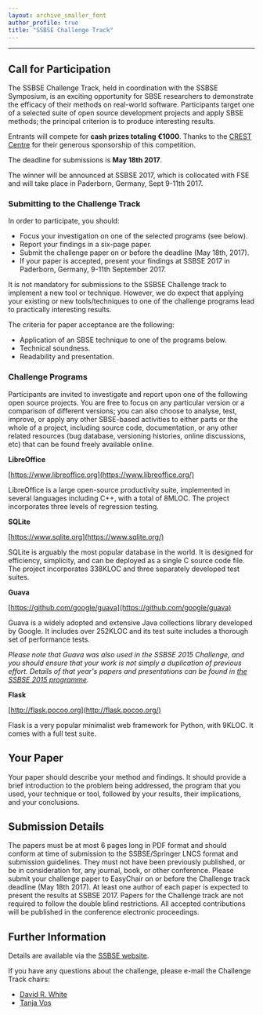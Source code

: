 ```yaml
---
layout: archive_smaller_font
author_profile: true
title: "SSBSE Challenge Track"
---
```


______


## Call for Participation

The SSBSE Challenge Track, held in coordination with the SSBSE Symposium, is an exciting opportunity for SBSE researchers to demonstrate the efficacy of their methods on real-world software. Participants target one of a selected suite of open source development projects and apply SBSE methods; the principal criterion is to produce interesting results.

Entrants will compete for <b>cash prizes totaling €1000</b>. Thanks to the [CREST Centre](http://crest.cs.ucl.ac.uk/) for their generous sponsorship of this competition.

The deadline for submissions is <b>May 18th 2017</b>.

The winner will be announced at SSBSE 2017, which is collocated with FSE and will take place in Paderborn, Germany, Sept 9-11th 2017.

### Submitting to the Challenge Track

In order to participate, you should:

- Focus your investigation on one of the selected programs (see below).
- Report your findings in a six-page paper.
- Submit the challenge paper on or before the deadline (May 18th, 2017).
- If your paper is accepted, present your findings at SSBSE 2017 in Paderborn, Germany, 9-11th September 2017.

It is not mandatory for submissions to the SSBSE Challenge track to implement a new tool or technique. However, we do expect that applying your existing or new tools/techniques to one of the challenge programs lead to practically interesting results.

The criteria for paper acceptance are the following:

- Application of an SBSE technique to one of the programs below.
- Technical soundness.
- Readability and presentation.

### Challenge Programs

Participants are invited to investigate and report upon one of the following open source projects. You are free to focus on any particular version or a comparison of different versions; you can also choose to analyse, test, improve, or apply any other SBSE-based activities to either parts or the whole of a project, including source code, documentation, or any other related resources (bug database, versioning histories, online discussions, etc) that can be found freely available online.

<b>LibreOffice</b>

[https://www.libreoffice.org](https://www.libreoffice.org/)

LibreOffice is a large open-source productivity suite, implemented in several languages including C++, with a total of 8MLOC. The project incorporates three levels of regression testing.

<b>SQLite</b>

[https://www.sqlite.org](https://www.sqlite.org/)

SQLite is arguably the most popular database in the world. It is designed for efficiency, simplicity, and can be deployed as a single C source code file. The project incorporates 338KLOC and three separately developed test suites.

<b>Guava</b>

[https://github.com/google/guava](https://github.com/google/guava)

Guava is a widely adopted and extensive Java collections library developed by Google. It includes over 252KLOC and its test suite includes a thorough set of performance tests.

_Please note that Guava was also used in the SSBSE 2015 Challenge, and you should ensure that your work is not simply a duplication of previous effort. Details of that year's papers and presentations can be found in [the SSBSE 2015 programme](http://ssbse.org/2015/index1521.html?page_id=161)._

<b>Flask</b>

[http://flask.pocoo.org](http://flask.pocoo.org/)

Flask is a very popular minimalist web framework for Python, with 9KLOC. It comes with a full test suite.

## Your Paper

Your paper should describe your method and findings. It should provide a brief introduction to the problem being addressed, the program that you used, your technique or tool, followed by your results, their implications, and your conclusions.

## Submission Details

The papers must be at most 6 pages long in PDF format and should conform at time of submission to the SSBSE/Springer LNCS format and submission guidelines. They must not have been previously published, or be in consideration for, any journal, book, or other conference. Please submit your challenge paper to EasyChair on or before the Challenge track deadline (May 18th 2017). At least one author of each paper is expected to present the results at SSBSE 2017. Papers for the Challenge track are not required to follow the double blind restrictions. All accepted contributions will be published in the conference electronic proceedings.

## Further Information

Details are available via the [SSBSE website](http://ssbse17.github.io/challenge).

If you have any questions about the challenge, please e-mail the Challenge Track chairs:

- [David R. White](mailto:david.r.white@ucl.ac.uk)
- [Tanja Vos](mailto:Tanja.Vos@ou.nl)
